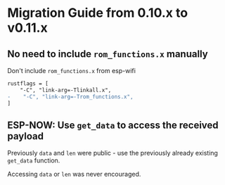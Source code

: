 # Migration Guide from 0.10.x to v0.11.x

## No need to include `rom_functions.x` manually

Don't include `rom_functions.x` from esp-wifi

```diff
rustflags = [
    "-C", "link-arg=-Tlinkall.x",
-    "-C", "link-arg=-Trom_functions.x",
]
```

## ESP-NOW: Use `get_data` to access the received payload

Previously `data` and `len` were public - use the previously already existing `get_data` function.

Accessing `data` or `len` was never encouraged.
